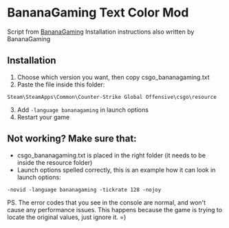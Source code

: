 # BananaGaming Text Color Mod
Script from [BananaGaming](https://bananagaming.tv/pages/text-color-mod-v3)
Installation instructions also written by BananaGaming
## Installation
1. Choose which version you want, then copy csgo_bananagaming.txt
2. Paste the file inside this folder: 
```
Steam\SteamApps\Common\Counter-Strike Global Offensive\csgo\resource
```
3. Add `-language bananagaming` in launch options
4. Restart your game

## Not working? Make sure that:
- csgo_bananagaming.txt is placed in the right folder (it needs to be inside the resource folder)
- Launch options spelled correctly, this is an example how it can look in launch options:
```
-novid -language bananagaming -tickrate 128 -nojoy
```

PS. The error codes that you see in the console are normal, and won't cause any performance issues. 
This happens because the game is trying to locate the original values, just ignore it. =)
